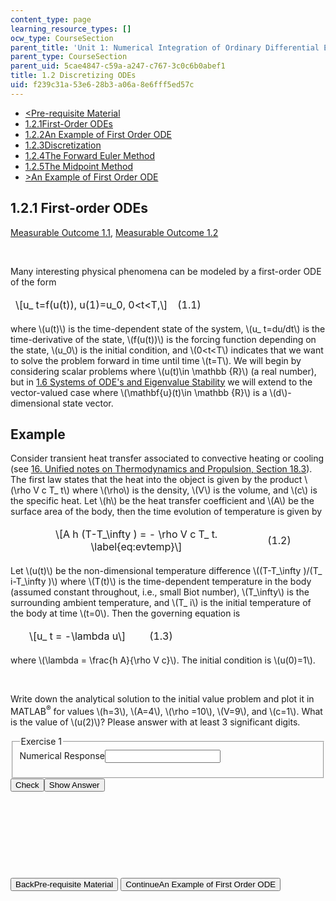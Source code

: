 ```yaml
---
content_type: page
learning_resource_types: []
ocw_type: CourseSection
parent_title: 'Unit 1: Numerical Integration of Ordinary Differential Equations'
parent_type: CourseSection
parent_uid: 5cae4847-c59a-a247-c767-3c0c6b0abef1
title: 1.2 Discretizing ODEs
uid: f239c31a-53e6-28b3-a06a-8e6fff5ed57c
---
```

<div class="navigation pagination"><ul> <li id="top_bck_btn"><a href="./resolveuid/9e0b2936bf45dbe7099763b67bb223f3">&lt;<span>Pre-requisite Material</span></a></li> <li id="flp_btn_1" class="button_selected"><a href="./resolveuid/f239c31a53e628b3a06a8e6fff5ed57c">1.2.1<span>First-Order ODEs</span></a></li> <li id="flp_btn_2"><a href="./resolveuid/18e3e2fd45b738b5b9bb4940200d150a">1.2.2<span>An Example of First Order ODE</span></a></li> <li id="flp_btn_3"><a href="./resolveuid/0baef83edfb4b31266ed4f9fe5c876ba">1.2.3<span>Discretization</span></a></li> <li id="flp_btn_4"><a href="./resolveuid/9b1b577d12e2e60d75d3f8fb6ed609d5">1.2.4<span>The Forward Euler Method</span></a></li> <li id="flp_btn_5"><a href="./resolveuid/ae250ef953d178da8810f88b0aaa6408">1.2.5<span>The Midpoint Method</span></a></li> <li id="top_continue_btn"><a href="./resolveuid/18e3e2fd45b738b5b9bb4940200d150a">&gt;<span>An Example of First Order ODE</span></a></li> </ul></div> <div class="self_assessment"><h2 class="subhead">1.2.1 First-order ODEs</h2> <p id="taglist"><!-- <button border-radius="2px" class="mo_button" onclick="window.location.href="/courses/aeronautics-and-astronautics/16-90-computational-methods-in-aerospace-engineering-spring-2014/measurable-outcome-index/#anchorMO11";" style="cursor:pointer" title="MO1.1: &#10; Define a first-order ODE. " type="button" id="firstorderodes">MO1.1</button> --> <!-- <button border-radius="2px" class="mo_button" onclick="window.location.href="/courses/aeronautics-and-astronautics/16-90-computational-methods-in-aerospace-engineering-spring-2014/measurable-outcome-index/#anchorMO12";" style="cursor:pointer" title="MO1.2: &#10; Use analytical solutions to validate numerical solutions of ODE. " type="button" id="analyticalvalidate">MO1.2</button> --> <a id="firstorderodes" class="mo_link" href="./resolveuid/6018b2cc123ed80f52d919c7a1393c2e/#anchorMO11" title="MO1.1:  Define a first-order ODE. ">Measurable Outcome 1.1</a>, <a id="analyticalvalidate" class="mo_link" href="./resolveuid/6018b2cc123ed80f52d919c7a1393c2e/#anchorMO12" title="MO1.2:  Use analytical solutions to validate numerical solutions of ODE. ">Measurable Outcome 1.2</a></p> <text> </text> <p>&nbsp;</p> <p>Many interesting physical phenomena can be modeled by a first-order ODE of the form</p> <table id="a0000000002" class="equation" width="100%" cellspacing="0" cellpadding="7" style="table-layout:auto;border-style:hidden"> <tbody> <tr> <td class="equation" style="width:80%;vertical-align:middle;text-align:center;border-style:hidden">\[u_ t=f(u(t)), u(1)=u_0, 0&lt;t&lt;T,\]</td> <td class="eqnnum" style="width:20%;vertical-align:middle;text-align:left;border-style:hidden">(1.1)</td> </tr> </tbody> </table> <p>where \(u(t)\) is the time-dependent state of the system, \(u_ t=du/dt\) is the time-derivative of the state, \(f(u(t))\) is the forcing function depending on the state, \(u_0\) is the initial condition, and \(0&lt;t&lt;T\) indicates that we want to solve the problem forward in time until time \(t=T\). We will begin by considering scalar problems where \(u(t)\in \mathbb {R}\) (a real number), but in <a href="./resolveuid/36e637ced6ffe05d36060d537611ad2e">1.6 Systems of ODE's and Eigenvalue Stability</a> we will extend to the vector-valued case where \(\mathbf{u}(t)\in \mathbb {R}\) is a \(d\)-dimensional state vector.</p> <h2 class="subhead">Example</h2> <p>Consider transient heat transfer associated to convective heating or cooling (see <a href="http://web.mit.edu/16.unified/www/SPRING/propulsion/notes/node129.html"> 16. Unified notes on Thermodynamics and Propulsion, Section 18.3</a>). The first law states that the heat into the object is given by the product \(\rho V c T_ t\) where \(\rho\) is the density, \(V\) is the volume, and \(c\) is the specific heat. Let \(h\) be the heat transfer coefficient and \(A\) be the surface area of the body, then the time evolution of temperature is given by</p> <table id="eq:evtemp" class="equation" width="100%" cellspacing="0" cellpadding="7" style="table-layout:auto;border-style:hidden"> <tbody> <tr> <td class="equation" style="width:80%;vertical-align:middle;text-align:center;border-style:hidden">\[A h (T-T_\infty ) = - \rho V c T_ t. \label{eq:evtemp}\]</td> <td class="eqnnum" style="width:20%;vertical-align:middle;text-align:left;border-style:hidden">(1.2)</td> </tr> </tbody> </table> <p>Let \(u(t)\) be the non-dimensional temperature difference \((T-T_\infty )/(T_ i-T_\infty )\) where \(T(t)\) is the time-dependent temperature in the body (assumed constant throughout, i.e., small Biot number), \(T_\infty\) is the surrounding ambient temperature, and \(T_ i\) is the initial temperature of the body at time \(t=0\). Then the governing equation is</p> <table id="a0000000003" class="equation" width="100%" cellspacing="0" cellpadding="7" style="table-layout:auto;border-style:hidden"> <tbody> <tr> <td class="equation" style="width:80%;vertical-align:middle;text-align:center;border-style:hidden">\[u_ t = -\lambda u\]</td> <td class="eqnnum" style="width:20%;vertical-align:middle;text-align:left;border-style:hidden">(1.3)</td> </tr> </tbody> </table> <p>where \(\lambda = \frac{h A}{\rho V c}\). The initial condition is \(u(0)=1\).</p> <p>&nbsp;</p> <div id="Q1_div" class="problem_question"><p>Write down the analytical solution to the initial value problem and plot it in MATLAB<sup>&reg;</sup> for values \(h=3\), \(A=4\), \(\rho =10\), \(V=9\), and \(c=1\). What is the value of \(u(2)\)?  Please answer with at least 3 significant digits. &nbsp;</p> <fieldset><legend class="visually-hidden">Exercise 1</legend> <div class="choice"><label id="Q1_label"><span id="Q1_aria_status" tabindex="-1" class="visually-hidden"></span><span class="visually-hidden">Numerical Response</span><input type="text" id="Q1_input" value="" onkeypress="numericTypedOrDropDownSelected(1)" class="problem_text_input" /><input type="hidden" id="Q1_ans" value="0.76592833" /><input type="hidden" id="Q1_tolerance" value="0.001" /><span id="Q1_normal_status" class="nostatus" aria-hidden="true"></span></label></div> <p id="S1_ans" tabindex="-1" class="problem_answer"></p> </fieldset> <div class="action"><button id="Q1_button" onclick="checkAnswer({1: 'numerical'})" class="problem_mo_button">Check</button><button id="Q1_button_show" onclick="showHideSolution({1: 'numerical'}, 1, [1])" class="problem_mo_button">Show Answer</button></div></div> <p>&nbsp;</p> <p>&nbsp;</p> <div id="S1_div" class="problem_solution" tabindex="-1">&nbsp;</div> <p>&nbsp;</p></div> <div class="navigation progress"><button id="bck_btn" type="button" onclick="window.location.assign('/courses/aeronautics-and-astronautics/16-90-computational-methods-in-aerospace-engineering-spring-2014/numerical-integration-of-ordinary-differential-equations/overview2/1690r-pre-requisite-material2');">Back<span>Pre-requisite Material</span></button> <button id="continue_btn" type="button" onclick="window.location.assign('/courses/aeronautics-and-astronautics/16-90-computational-methods-in-aerospace-engineering-spring-2014/numerical-integration-of-ordinary-differential-equations/discretizing-odes/1690r-an-example-of-first-order-ode');">Continue<span>An Example of First Order ODE</span></button></div> <p>&nbsp;</p>